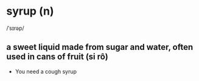 # syrup (n)

/ˈsɪrəp/

## a sweet liquid made from sugar and water, often used in cans of fruit (si rô)

- You need a cough syrup